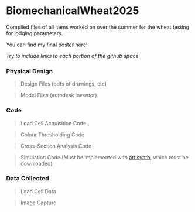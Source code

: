 # BiomechanicalWheat2025
Compiled files of all items worked on over the summer for the wheat testing for lodging parameters. 

You can find my final poster [here](/FinalPoster.pdf)! 

*Try to include links to each portion of the github space*

### Physical Design

> Design Files (pdfs of drawings, etc)

> Model Files (autodesk inventor)

### Code

> Load Cell Acquisition Code

> Colour Thresholding Code

> Cross-Section Analysis Code

> Simulation Code (Must be implemented with [artisynth](https://www.artisynth.org/Main/HomePage), which must be downloaded)

### Data Collected

> Load Cell Data

> Image Capture












